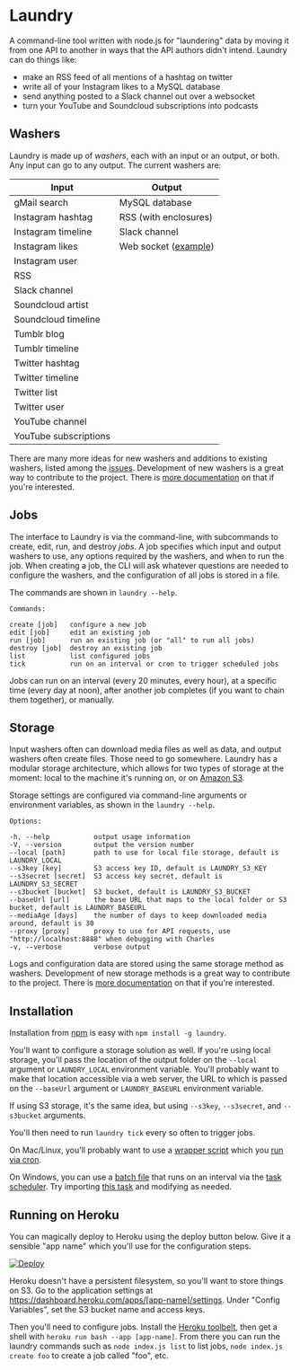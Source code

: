 # Laundry

A command-line tool written with node.js for "laundering" data by moving it from one API to another in ways that the API authors didn't intend. Laundry can do things like:

* make an RSS feed of all mentions of a hashtag on twitter
* write all of your Instagram likes to a MySQL database
* send anything posted to a Slack channel out over a websocket
* turn your YouTube and Soundcloud subscriptions into podcasts

## Washers

Laundry is made up of _washers_, each with an input or an output, or both. Any input can go to any output. The current washers are:

Input | Output
----- | ------
gMail search | MySQL database
Instagram hashtag | RSS (with enclosures)
Instagram timeline | Slack channel
Instagram likes | Web socket ([example](https://github.com/endquote/laundry/tree/master/samples/socket))
Instagram user | 
RSS | 
Slack channel | 
Soundcloud artist | 
Soundcloud timeline | 
Tumblr blog | 
Tumblr timeline | 
Twitter hashtag | 
Twitter timeline | 
Twitter list | 
Twitter user | 
YouTube channel |
YouTube subscriptions | 

There are many more ideas for new washers and additions to existing washers, listed among the [issues](https://github.com/endquote/laundry/issues). Development of new washers is a great way to contribute to the project. There is [more documentation](https://github.com/endquote/laundry/blob/master/washers/README.md) on that if you're interested.

## Jobs

The interface to Laundry is via the command-line, with subcommands to create, edit, run, and destroy _jobs_. A job specifies which input and output washers to use, any options required by the washers, and when to run the job. When creating a job, the CLI will ask whatever questions are needed to configure the washers, and the configuration of all jobs is stored in a file.

The commands are shown in `laundry --help`.

```
Commands:

create [job]   configure a new job
edit [job]     edit an existing job
run [job]      run an existing job (or "all" to run all jobs)
destroy [job]  destroy an existing job
list           list configured jobs
tick           run on an interval or cron to trigger scheduled jobs
```

Jobs can run on an interval (every 20 minutes, every hour), at a specific time (every day at noon), after another job completes (if you want to chain them together), or manually.

## Storage

Input washers often can download media files as well as data, and output washers often create files. Those need to go somewhere. Laundry has a modular storage architecture, which allows for two types of storage at the moment: local to the machine it's running on, or on [Amazon S3](https://aws.amazon.com/s3/).

Storage settings are configured via command-line arguments or environment variables, as shown in the `laundry --help`.

```
Options:

-h, --help           output usage information
-V, --version        output the version number
--local [path]       path to use for local file storage, default is LAUNDRY_LOCAL
--s3key [key]        S3 access key ID, default is LAUNDRY_S3_KEY
--s3secret [secret]  S3 access key secret, default is LAUNDRY_S3_SECRET
--s3bucket [bucket]  S3 bucket, default is LAUNDRY_S3_BUCKET
--baseUrl [url]      the base URL that maps to the local folder or S3 bucket, default is LAUNDRY_BASEURL
--mediaAge [days]    the number of days to keep downloaded media around, default is 30
--proxy [proxy]      proxy to use for API requests, use "http://localhost:8888" when debugging with Charles
-v, --verbose        verbose output
```

Logs and configuration data are stored using the same storage method as washers. Development of new storage methods is a great way to contribute to the project. There is [more documentation](https://github.com/endquote/laundry/blob/master/storage/README.md) on that if you're interested.

## Installation

Installation from [npm](https://www.npmjs.com/package/laundry) is easy with `npm install -g laundry`.

You'll want to configure a storage solution as well. If you're using local storage, you'll pass the location of the output folder on the `--local` argument or `LAUNDRY_LOCAL` environment variable. You'll probably want to make that location accessible via a web server, the URL to which is passed on the `--baseUrl` argument or `LAUNDRY_BASEURL` environment variable.

If using S3 storage, it's the same idea, but using `--s3key`, `--s3secret`, and `--s3bucket` arguments.

You'll then need to run `laundry tick` every so often to trigger jobs.

On Mac/Linux, you'll probably want to use a [wrapper script](https://github.com/endquote/laundry/blob/master/samples/setup/mac-linux/laundry-tick.sh) which you [run via cron](https://github.com/endquote/laundry/blob/master/samples/setup/mac-linux/cron-howto.txt).

On Windows, you can use a [batch file](https://github.com/endquote/laundry/blob/master/samples/setup/windows/laundry-tick.bat) that runs on an interval via the [task scheduler](http://windows.microsoft.com/en-US/windows/schedule-task). Try importing [this task](https://github.com/endquote/laundry/blob/master/samples/setup/windows/laundry-task.xml) and modifying as needed.

## Running on Heroku

You can magically deploy to Heroku using the deploy button below. Give it a sensible "app name" which you'll use for the configuration steps.

[![Deploy](https://www.herokucdn.com/deploy/button.png)](https://heroku.com/deploy)

Heroku doesn't have a persistent filesystem, so you'll want to store things on S3. Go to the application settings at https://dashboard.heroku.com/apps/[app-name]/settings. Under "Config Variables", set the S3 bucket name and access keys.

Then you'll need to configure jobs. Install the [Heroku toolbelt](https://toolbelt.heroku.com), then get a shell with `heroku run bash --app [app-name]`. From there you can run the laundry commands such as `node index.js list` to list jobs, `node index.js create foo` to create a job called "foo", etc.

